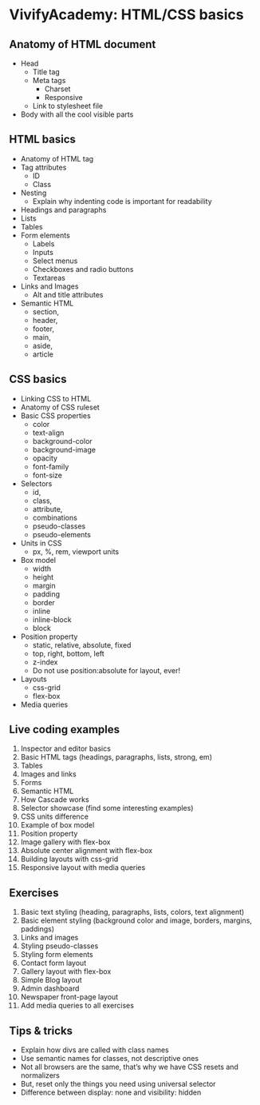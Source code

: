 # VivifyAcademy: HTML/CSS basics

## Anatomy of HTML document
* Head
	* Title tag
	* Meta tags
		* Charset
		* Responsive
	* Link to stylesheet file
* Body with all the cool visible parts

## HTML basics
* Anatomy of HTML tag
* Tag attributes 
	* ID
	* Class
* Nesting
	* Explain why indenting code is important for readability
* Headings and paragraphs
* Lists
* Tables
* Form elements
	* Labels
	* Inputs
	* Select menus
	* Checkboxes and radio buttons
	* Textareas
* Links and Images
	* Alt and title attributes
* Semantic HTML 
	* section, 
	* header, 
	* footer, 
	* main, 
	* aside, 
	* article

## CSS basics
* Linking CSS to HTML
* Anatomy of CSS ruleset
* Basic CSS properties
	* color
	* text-align
	* background-color
	* background-image
	* opacity
	* font-family
	* font-size
* Selectors 
	* id, 
	* class, 
	* attribute, 
	* combinations
	* pseudo-classes
	* pseudo-elements
* Units in CSS
	* px, %, rem, viewport units
* Box model
	* width
	* height
	* margin
	* padding
	* border
	* inline
	* inline-block
	* block
* Position property
	* static, relative, absolute, fixed
	* top, right, bottom, left
	* z-index
	* Do not use position:absolute for layout, ever!
* Layouts
	* css-grid
	* flex-box
* Media queries

## Live coding examples
1. Inspector and editor basics
2. Basic HTML tags (headings, paragraphs, lists, strong, em)
3. Tables
4. Images and links
5. Forms
6. Semantic HTML
7. How Cascade works
8. Selector showcase (find some interesting examples)
9. CSS units difference
10. Example of box model
11. Position property
12. Image gallery with flex-box
13. Absolute center alignment with flex-box
14. Building layouts with css-grid
15. Responsive layout with media queries

## Exercises
1. Basic text styling (heading, paragraphs, lists, colors, text alignment)
2. Basic element styling (background color and image, borders, margins, paddings)
3. Links and images
4. Styling pseudo-classes
5. Styling form elements
6. Contact form layout
7. Gallery layout with flex-box
8. Simple Blog layout
9. Admin dashboard
10. Newspaper front-page layout
11. Add media queries to all exercises

## Tips & tricks
* Explain how divs are called with class names
* Use semantic names for classes, not descriptive ones
* Not all browsers are the same, that’s why we have CSS resets and normalizers
* But, reset only the things you need using universal selector
* Difference between display: none and visibility: hidden
